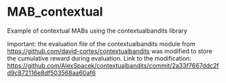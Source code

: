 # MAB_contextual
Example of contextual MABs using the contextualbandits library

Important: the evaluation file of the contextualbandits module from https://github.com/david-cortes/contextualbandits was 
modified to store the cumulative reward during evaluation. 
Link to the modification: https://github.com/AlexSpacek/contextualbandits/commit/2a33f7667ddc2fd9c872116e8df503568aa60af6
